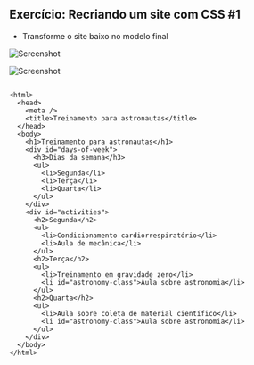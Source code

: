 ## Exercício: Recriando um site com CSS #1

- Transforme o site baixo no modelo final

![Screenshot](modelo.png)

![Screenshot](modelo-final.png)

```` 

<html>
  <head>
    <meta />
    <title>Treinamento para astronautas</title>
  </head>
  <body>
    <h1>Treinamento para astronautas</h1>
    <div id="days-of-week">
      <h3>Dias da semana</h3>
      <ul>
        <li>Segunda</li>
        <li>Terça</li>
        <li>Quarta</li>
      </ul>
    </div>
    <div id="activities">
      <h2>Segunda</h2>
      <ul>
        <li>Condicionamento cardiorrespiratório</li>
        <li>Aula de mecânica</li>
      </ul>
      <h2>Terça</h2>
      <ul>
        <li>Treinamento em gravidade zero</li>
        <li id="astronomy-class">Aula sobre astronomia</li>
      </ul>
      <h2>Quarta</h2>
      <ul>
        <li>Aula sobre coleta de material científico</li>
        <li id="astronomy-class">Aula sobre astronomia</li>
      </ul>
    </div>
  </body>
</html>

````
